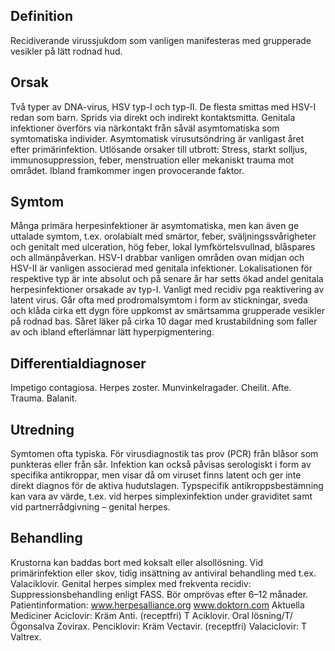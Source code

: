 ## Definition

Recidiverande virussjukdom som vanligen manifesteras med grupperade vesikler på lätt rodnad hud.

## Orsak

Två typer av DNA-virus, HSV typ-I och typ-II. De flesta smittas med HSV-I redan som barn. Sprids via direkt och indirekt kontaktsmitta. Genitala infektioner överförs via närkontakt från såväl asymtomatiska som symtomatiska individer. Asymtomatisk virusutsöndring är vanligast året efter primärinfektion. Utlösande orsaker till utbrott: Stress, starkt solljus, immunosuppression, feber, menstruation eller mekaniskt trauma mot området. Ibland framkommer ingen provocerande faktor.

## Symtom

Många primära herpesinfektioner är asymtomatiska, men kan även ge uttalade symtom, t.ex. orolabialt med smärtor, feber, sväljningssvårigheter och genitalt med ulceration, hög feber, lokal lymfkörtelsvullnad, blåspares och allmänpåverkan. HSV-I drabbar vanligen områden ovan midjan och HSV-II är vanligen associerad med genitala infektioner. Lokalisationen för respektive typ är inte absolut och på senare år har setts ökad andel genitala herpesinfektioner orsakade av typ-I. Vanligt med recidiv pga reaktivering av latent virus. Går ofta med prodromalsymtom i form av stickningar, sveda och klåda cirka ett dygn före uppkomst av smärtsamma grupperade vesikler på rodnad bas. Såret läker på cirka 10 dagar med krustabildning som faller av och ibland efterlämnar lätt hyperpigmentering.

## Differentialdiagnoser

Impetigo contagiosa. Herpes zoster. Munvinkelragader. Cheilit. Afte. Trauma. Balanit.

## Utredning

Symtomen ofta typiska. För virusdiagnostik tas prov (PCR) från blåsor som punkteras eller från sår. Infektion kan också påvisas serologiskt i form av specifika antikroppar, men visar då om viruset finns latent och ger inte direkt diagnos för de aktiva hudutslagen. Typspecifik antikroppsbestämning kan vara av värde, t.ex. vid herpes simplexinfektion under graviditet samt vid partnerrådgivning – genital herpes.

## Behandling

Krustorna kan baddas bort med koksalt eller alsollösning. Vid primärinfektion eller skov, tidig insättning av antiviral behandling med t.ex. Valaciklovir.
Genital herpes simplex med frekventa recidiv: Suppressionsbehandling enligt FASS. Bör omprövas efter 6–12 månader.
Patientinformation: www.herpesalliance.org www.doktorn.com
Aktuella Mediciner
Aciclovir: Kräm Anti. (receptfri) T Aciklovir. Oral lösning/T/Ögonsalva Zovirax.
Penciklovir: Kräm Vectavir. (receptfri)
Valaciclovir: T Valtrex.

